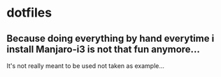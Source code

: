 # dotfiles

## Because doing everything by hand everytime i install Manjaro-i3 is not that fun anymore...

It's not really meant to be used not taken as example...

